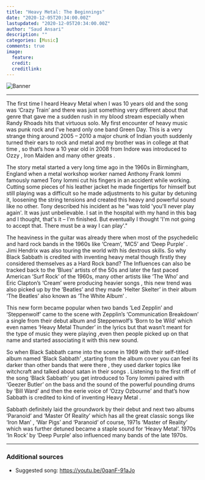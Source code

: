 ```yaml
---
title: "Heavy Metal: The Beginnings"
date: "2020-12-05T20:34:00.00Z"
lastupdated: "2020-12-05T20:34:00.00Z"
author: "Saud Ansari"
description: ""
categories: [Music]
comments: true
image:
  feature: 
  credit: 
  creditlink: 
---
```


![Banner]()

---

The first time I heard Heavy Metal when I was 10 years old and the song was ‘Crazy Train’ and there was just something very different about that genre that gave me a sudden rush in my blood stream especially when Randy Rhoads hits that virtuous solo. My first encounter of heavy music was punk rock and I’ve heard only one band Green Day. This is a very strange thing around 2005 – 2010 a major chunk of Indian youth suddenly turned their ears to rock and metal and my brother was in college at that time , so that’s how a 10 year old in 2008 from Indore was introduced to Ozzy , Iron Maiden and many other greats .

The story metal started a very long time ago in the 1960s in Birmingham, England when a metal workshop worker named Anthony Frank Iommi famously named Tony Iommi cut his fingers in an accident while working. Cutting some pieces of his leather jacket he made fingertips for himself but still playing was a difficult so he made adjustments to his guitar by detuning it, loosening the string tensions and created this heavy and powerful sound like no other. Tony described his incident as he "was told 'you'll never play again'. It was just unbelievable. I sat in the hospital with my hand in this bag and I thought, that's it – I'm finished. But eventually I thought 'I'm not going to accept that. There must be a way I can play'."

The heaviness in the guitar was already there when most of the psychedelic and hard rock bands in the 1960s like ‘Cream’, ‘MC5’ and ‘Deep Purple’ . Jimi Hendrix was also touring the world with his dextrous skills. So why Black Sabbath is credited with inventing heavy metal though firstly they considered themselves as a Hard Rock band? The Influences can also be tracked back to the ‘Blues’ artists of the 50s and later the fast paced American ‘Surf Rock’ of the 1960s, many other artists like ‘The Who’ and Eric Clapton’s ‘Cream’ were producing heavier songs , this new trend was also picked up by the ‘Beatles’ and they made ‘Helter Skelter’ in their album ‘The Beatles’ also known as ‘The White Album’ .

This new form became popular when two bands ‘Led Zepplin’ and ‘Steppenwolf’ came to the scene with Zepplin’s ‘Communication Breakdown’ a single from their debut album and Steppenwolf’s ‘Born to be Wild’ which even names ‘Heavy Metal Thunder’ in the lyrics but that wasn’t meant for the type of music they were playing ,even then people picked up on that name and started associating it with this new sound. 

So when Black Sabbath came into the scene in 1969 with their self-titled album named ‘Black Sabbath’ ,starting from the album cover you can feel its darker than other bands that were there , they used darker topics like witchcraft and talked about satan in their songs . Listening to the first riff of the song ‘Black Sabbath’ you get introduced to Tony Iommi paired with ‘Geezer Butler’ on the bass and the sound of the powerful pounding drums by ‘Bill Ward’ and then the eerie voice of ‘Ozzy Ozbourne’ and that’s how Sabbath is credited to kind of inventing Heavy Metal .

Sabbath definitely laid the groundwork by their debut and next two albums ‘Paranoid’ and ‘Master Of Reality’ which has all the great classic songs like ‘Iron Man’ , ‘War Pigs’ and ‘Paranoid’ of course,  1971s ‘Master of Reality’ which was further detuned became a staple sound for ‘Heavy Metal’. 1970s ‘In Rock’ by ‘Deep Purple’ also influenced many bands of the late 1970s.

---
### Additional sources

- Suggested song: https://youtu.be/0qanF-91aJo